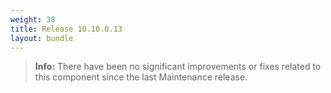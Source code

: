 ```yaml
---
weight: 38
title: Release 10.10.0.13
layout: bundle
---
```


><b>Info:</b> There have been no significant improvements or fixes related to this component since the last Maintenance release.
